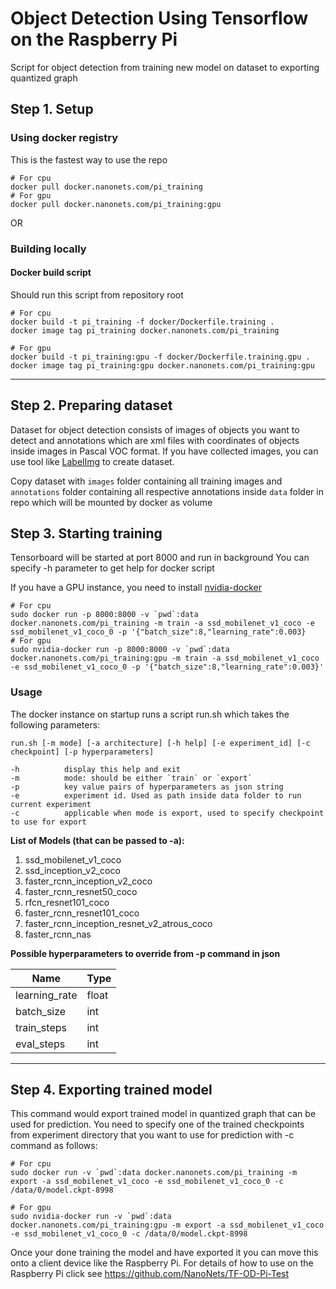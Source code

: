 # Object Detection Using Tensorflow on the Raspberry Pi

Script for object detection from training new model on dataset to exporting quantized graph

## Step 1. Setup

### Using docker registry
This is the fastest way to use the repo
```
# For cpu
docker pull docker.nanonets.com/pi_training
# For gpu
docker pull docker.nanonets.com/pi_training:gpu
```
OR

### Building locally
#### Docker build script
Should run this script from repository root
```
# For cpu
docker build -t pi_training -f docker/Dockerfile.training .
docker image tag pi_training docker.nanonets.com/pi_training

# For gpu
docker build -t pi_training:gpu -f docker/Dockerfile.training.gpu .
docker image tag pi_training:gpu docker.nanonets.com/pi_training:gpu
```
------

## Step 2. Preparing dataset
Dataset for object detection consists of images of objects you want to detect and annotations which are xml files with coordinates of objects inside images in Pascal VOC format. If you have collected images, you can use tool like [LabelImg](https://github.com/tzutalin/labelImg) to create dataset.

Copy dataset with `images` folder containing all training images and `annotations` folder containing all respective annotations inside `data` folder in repo which will be mounted by docker as volume

## Step 3. Starting training
Tensorboard will be started at port 8000 and run in background
You can specify -h parameter to get help for docker script

If you have a GPU instance, you need to install [nvidia-docker](https://github.com/NVIDIA/nvidia-docker)

```
# For cpu
sudo docker run -p 8000:8000 -v `pwd`:data docker.nanonets.com/pi_training -m train -a ssd_mobilenet_v1_coco -e ssd_mobilenet_v1_coco_0 -p '{"batch_size":8,"learning_rate":0.003}
# For gpu
sudo nvidia-docker run -p 8000:8000 -v `pwd`:data docker.nanonets.com/pi_training:gpu -m train -a ssd_mobilenet_v1_coco -e ssd_mobilenet_v1_coco_0 -p '{"batch_size":8,"learning_rate":0.003}'
```

### Usage
The docker instance on startup runs a script run.sh which takes the following parameters:
```
run.sh [-m mode] [-a architecture] [-h help] [-e experiment_id] [-c checkpoint] [-p hyperparameters]
```
	-h          display this help and exit
	-m          mode: should be either `train` or `export`
	-p          key value pairs of hyperparameters as json string
	-e          experiment id. Used as path inside data folder to run current experiment
	-c          applicable when mode is export, used to specify checkpoint to use for export

**List of Models (that can be passed to -a):**
1. ssd_mobilenet_v1_coco
2. ssd_inception_v2_coco
3. faster_rcnn_inception_v2_coco
4. faster_rcnn_resnet50_coco
5. rfcn_resnet101_coco
6. faster_rcnn_resnet101_coco
7. faster_rcnn_inception_resnet_v2_atrous_coco
8. faster_rcnn_nas

**Possible hyperparameters to override from -p command in json** 

| Name | Type |
|-----------|-----------------|
| learning_rate | float |
| batch_size | int |
| train_steps | int |
| eval_steps | int |

------

## Step 4. Exporting trained model
This command would export trained model in quantized graph that can be used for prediction. You need to specify one of the trained checkpoints from experiment directory that you want to use for prediction with -c command as follows:

```
# For cpu
sudo docker run -v `pwd`:data docker.nanonets.com/pi_training -m export -a ssd_mobilenet_v1_coco -e ssd_mobilenet_v1_coco_0 -c /data/0/model.ckpt-8998

# For gpu
sudo nvidia-docker run -v `pwd`:data docker.nanonets.com/pi_training:gpu -m export -a ssd_mobilenet_v1_coco -e ssd_mobilenet_v1_coco_0 -c /data/0/model.ckpt-8998
```

Once your done training the model and have exported it you can move this onto a client device like the Raspberry Pi.
For details of how to use on the Raspberry Pi click see https://github.com/NanoNets/TF-OD-Pi-Test
